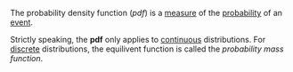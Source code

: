 The probability density function (*pdf*) is a [measure](measure.md) of the [probability](probability.md) of an [event](statistical_event.md).

Strictly speaking, the **pdf** only applies to [continuous](continuous.md) distributions. For [discrete](discrete.md) distributions, the equilivent function is called the _probability mass function_. 